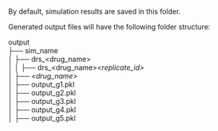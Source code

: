 By default, simulation results are saved in this folder.

Generated output files will have the following folder structure:

output   
├── sim_name   
│   ├── drs_<drug_name>   
│   │   ├── drs_<drug_name>_<replicate_id>   
│           ├── <drug_name>_<dose>   
│               ├── output_g1.pkl   
│               ├── output_g2.pkl   
│               ├── output_g3.pkl   
│               ├── output_g4.pkl   
│               ├── output_g5.pkl   
